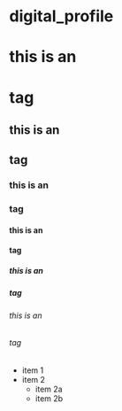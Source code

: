 # digital_profile

# this is an <h1> tag  
## this is an <h2> tag  
### this is an <h3> tag 
#### this is an <h4> tag 
##### this is an <h5> tag  
###### this is an <h6> tag  



* item 1
* item 2
  * item 2a
  * item 2b
